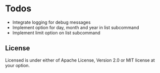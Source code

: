 # Todos
- Integrate logging for debug messages
- Implement option for day, month and year in list subcommand
- Implement limit option on list subcommand

## License
Licensed is under either of Apache License, Version 2.0 or MIT license at your option. 
